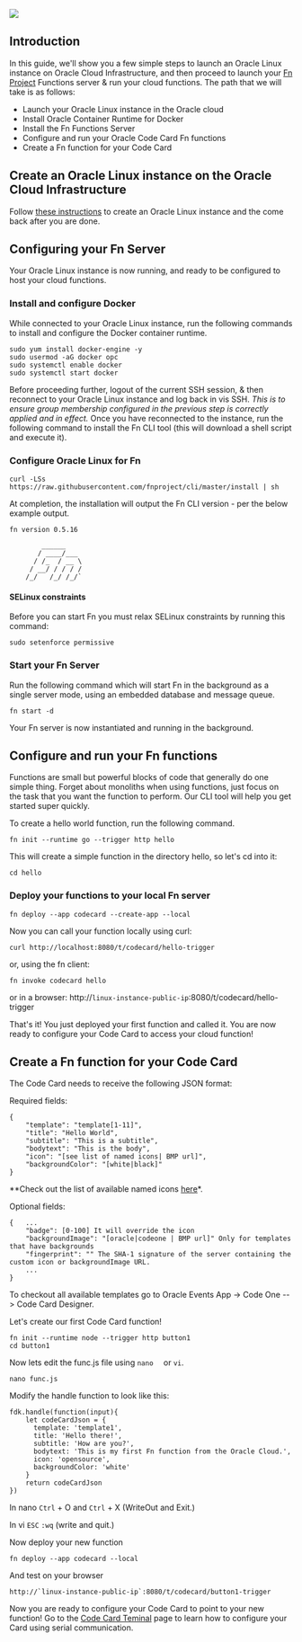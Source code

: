 ![](images/fn.png)

## Introduction

In this guide, we'll show you a few simple steps to launch an Oracle Linux instance on Oracle Cloud Infrastructure, and then proceed to launch your [Fn Project](https://fnproject.io/) Functions server & run your cloud functions. The path that we will take is as follows:

 - Launch your Oracle Linux instance in the Oracle cloud
 - Install Oracle Container Runtime for Docker
 - Install the Fn Functions Server
 - Configure and run your Oracle Code Card Fn functions
 - Create a Fn function for your Code Card

## Create an Oracle Linux instance on the Oracle Cloud Infrastructure
Follow [these instructions](oci.md) to create an Oracle Linux instance and the come back after you are done.

## Configuring your Fn Server

Your Oracle Linux instance is now running, and ready to be configured to host your cloud functions.

### Install and configure Docker

While connected to your Oracle Linux instance, run the following commands to install and configure the Docker container runtime.

```
sudo yum install docker-engine -y
sudo usermod -aG docker opc
sudo systemctl enable docker
sudo systemctl start docker
```

Before proceeding further, logout of the current SSH session, & then reconnect to your Oracle Linux instance and log back in vis SSH. _This is to ensure group membership configured in the previous step is correctly applied and in effect._
Once you have reconnected to the instance, run the following command to install the Fn CLI tool (this will download a shell script and execute it).

### Configure Oracle Linux for Fn

```
curl -LSs https://raw.githubusercontent.com/fnproject/cli/master/install | sh
```

At completion, the installation will output the Fn CLI version - per the below example output.

```
fn version 0.5.16

        ______
       / ____/___
      / /_  / __ \
     / __/ / / / /
    /_/   /_/ /_/`

```
#### SELinux constraints
Before you can start Fn you must relax SELinux constraints by running this command:

	sudo setenforce permissive

### Start your Fn Server

Run the following command which will start Fn in the background as a single server mode, using an embedded database and message queue.

	fn start -d

Your Fn server is now instantiated and running in the background.

## Configure and run your Fn functions

Functions are small but powerful blocks of code that generally do one simple thing. Forget about monoliths when using functions, just focus on the task that you want the function to perform. Our CLI tool will help you get started super quickly.

To create a hello world function, run the following command.

	fn init --runtime go --trigger http hello

This will create a simple function in the directory hello, so let's cd into it:

	cd hello

### Deploy your functions to your local Fn server

	fn deploy --app codecard --create-app --local


Now you can call your function locally using curl:

```
curl http://localhost:8080/t/codecard/hello-trigger
```

or, using the fn client:

```
fn invoke codecard hello
```

or in a browser: http://`linux-instance-public-ip`:8080/t/codecard/hello-trigger

That's it! You just deployed your first function and called it. You are now ready to configure your Code Card to access your cloud function!

## Create a Fn function for your Code Card
The Code Card needs to receive the following JSON format:

Required fields:
```
{
	"template": "template[1-11]",
	"title": "Hello World",
	"subtitle": "This is a subtitle",
	"bodytext": "This is the body",
	"icon": "[see list of named icons| BMP url]",
	"backgroundColor": "[white|black]"
}
```
**Check out the list of available named icons [here](icons.md)*.

Optional fields:
```
{	...
	"badge": [0-100] It will override the icon
	"backgroundImage": "[oracle|codeone | BMP url]" Only for templates that have backgrounds
	"fingerprint": "" The SHA-1 signature of the server containing the custom icon or backgroundImage URL.
	...
}
```
To checkout all available templates go to Oracle Events App -> Code One --> Code Card Designer.

Let's create our first Code Card function!

	fn init --runtime node --trigger http button1
	cd button1

Now lets edit the func.js file using `nano	` or `vi`.

	nano func.js


Modify the handle function to look like this:
```
fdk.handle(function(input){
    let codeCardJson = {
      template: 'template1',
      title: 'Hello there!',
      subtitle: 'How are you?',
      bodytext: 'This is my first Fn function from the Oracle Cloud.',
      icon: 'opensource',
      backgroundColor: 'white'
    }
    return codeCardJson
})
```
In nano `Ctrl` + O and `Ctrl` + X (WriteOut and Exit.)

In vi `ESC`  `:wq` (write and quit.)

Now deploy your new function

	fn deploy --app codecard --local

And test on your browser

	http://`linux-instance-public-ip`:8080/t/codecard/button1-trigger

Now you are ready to configure your Code Card to point to your new function! Go to the [Code Card Teminal](https://github.com/cameronsenese/codecard/tree/master/terminal) page to learn how to configure your Card using serial communication.

